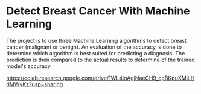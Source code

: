 # Detect Breast Cancer With Machine Learning

The project is to use three Machine Learning algorithms to detect breast cancer (malignant or benign). An evaluation of the accuracy is done to determine which algorithm is best suited for predicting a diagnosis. The prediction is then compared to the actual results to determine of the trained model's accuracy.

https://colab.research.google.com/drive/1WL4iqAgjNaeCH9_cpBKpuXMiLHdMWyKz?usp=sharing 
